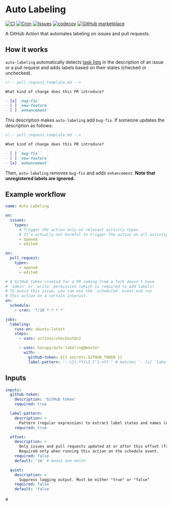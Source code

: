 # Auto Labeling

[![CI](https://github.com/harupy/auto-labeling/workflows/CI/badge.svg)](https://github.com/harupy/auto-labeling/actions?query=workflow%3ACI)
[![Cron](https://github.com/harupy/auto-labeling/workflows/Cron/badge.svg)](https://github.com/harupy/auto-labeling/actions?query=workflow%3ACron)
[![Issues](https://github.com/harupy/auto-labeling/workflows/Issues/badge.svg)](https://github.com/harupy/auto-labeling/actions?query=workflow%3AIssues)
[![codecov](https://codecov.io/gh/harupy/auto-labeling/branch/master/graph/badge.svg)](https://codecov.io/gh/harupy/auto-labeling)
[![GitHub marketplace](https://img.shields.io/badge/marketplace-auto--labeling-brightgreen?logo=github)](https://github.com/marketplace/actions/auto-labeling)

A GitHub Action that automates labeling on issues and pull requests.

## How it works

`auto-labeling` automatically detects [task lists](https://help.github.com/en/github/managing-your-work-on-github/about-task-lists) in the description of an issue or a pull request and adds labels based on their states (checked or unchecked).

```markdown
<!-- pull_request_template.md -->

What kind of change does this PR introduce?

- [x] `bug-fix`
- [ ] `new-feature`
- [ ] `enhancement`
```

This description makes `auto-labeling` add `bug-fix`. If someone updates the description as follows:

```markdown
<!-- pull_request_template.md -->

What kind of change does this PR introduce?

- [ ] `bug-fix`
- [ ] `new-feature`
- [x] `enhancement`
```

Then, `auto-labeling` removes `bug-fix` and adds `enhancement`. **Note that unregistered labels are ignored.**

## Example workflow

```yml
name: Auto Labeling

on:
  issues:
    types:
      # Trigger the action only on relevant activity types.
      # It's actually not harmful to trigger the action on all activity types.
      - opened
      - edited

on:
  pull_request:
    types:
      - opened
      - edited

# A GitHub token created for a PR coming from a fork doesn't have
# 'admin' or 'write' permission (which is required to add labels)
# To avoid this issue, you can use the `scheduled` event and run
# this action on a certain interval.
on:
  schedule:
    - cron: '*/10 * * * *'

jobs:
  labeling:
    runs-on: ubuntu-latest
    steps:
      - uses: actions/checkout@v2

      - uses: harupy/auto-labeling@master
        with:
          github-token: ${{ secrets.GITHUB_TOKEN }}
          label-pattern: '- \[(.*?)\] ?`(.+?)`' # matches '- [x] `label`'
```

## Inputs

```yml
inputs:
  github-token:
    description: 'GitHub token'
    required: true

  label-pattern:
    description: >
      Pattern (regular expression) to extract label states and names (e.g. '- \[(.*?)\] ?`(.+?)`').
    required: true

  offset:
    description: >
      Only issues and pull requests updated at or after this offset (from the current time) will be labeled.
      Required only when running this action on the schedule event.
    required: false
    default: '1m' # means one month

  quiet:
    description: >
      Suppress logging output. Must be either "true" or "false"
    required: false
    default: 'false'
```
a
